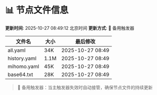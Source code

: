 # 📊 节点文件信息

**更新时间**: 2025-10-27 08:49:12 北京时间
**更新方式**: 🔄 备用触发器

| 文件名 | 大小 | 最后修改 |
|--------|------|----------|
| all.yaml | 34K | 2025-10-27 08:49 |
| history.yaml | 1.1M | 2025-10-27 08:49 |
| mihomo.yaml | 45K | 2025-10-27 08:49 |
| base64.txt | 28K | 2025-10-27 08:49 |

> 🔄 备用触发器：当主触发器失效时自动接管，确保节点文件的持续更新
